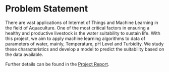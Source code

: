# Problem Statement
There are vast applications of Internet of Things and Machine Learning in the field of Aquaculture. One of the most critical factors in ensuring a healthy and productive livestock is the water suitability to sustain life. With this project, we aim to apply machine learning algorithms to data of parameters of water, mainly, Temperature, pH Level and Turbidity. We study these characteristics and develop a model to predict the suitability based on the data available.

Further details can be found in the [Project Report](https://github.com/Aayush-Desai/iot/blob/main/report_201801016_201801060.pdf).
